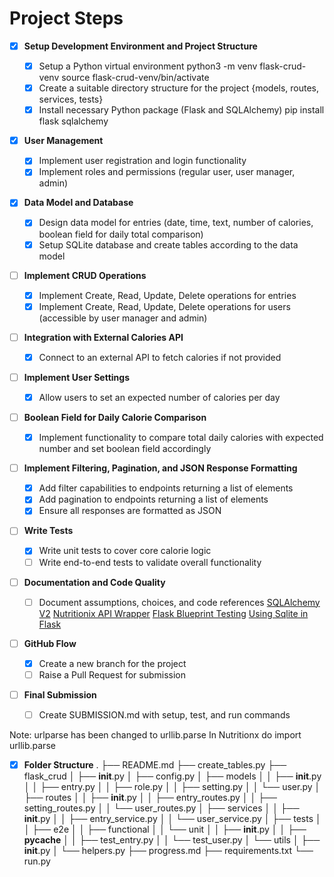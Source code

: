 # Project Steps

- [x] **Setup Development Environment and Project Structure**

  - [x] Setup a Python virtual environment
  python3 -m venv flask-crud-venv
  source flask-crud-venv/bin/activate
  - [x] Create a suitable directory structure for the project
  {models, routes, services, tests}
  - [x] Install necessary Python package (Flask and SQLAlchemy)
  pip install flask sqlalchemy

- [x] **User Management**

  - [x] Implement user registration and login functionality
  - [x] Implement roles and permissions (regular user, user manager, admin)

- [x] **Data Model and Database**

  - [x] Design data model for entries (date, time, text, number of calories, boolean field for daily total comparison)
  - [x] Setup SQLite database and create tables according to the data model

- [ ] **Implement CRUD Operations**

  - [x] Implement Create, Read, Update, Delete operations for entries
  - [x] Implement Create, Read, Update, Delete operations for users (accessible by user manager and admin)

- [ ] **Integration with External Calories API**

  - [x] Connect to an external API to fetch calories if not provided

- [ ] **Implement User Settings**

  - [x] Allow users to set an expected number of calories per day

- [ ] **Boolean Field for Daily Calorie Comparison**

  - [x] Implement functionality to compare total daily calories with expected number and set boolean field accordingly

- [ ] **Implement Filtering, Pagination, and JSON Response Formatting**

  - [x] Add filter capabilities to endpoints returning a list of elements
  - [x] Add pagination to endpoints returning a list of elements
  - [x] Ensure all responses are formatted as JSON

- [ ] **Write Tests**

  - [x] Write unit tests to cover core calorie logic
  - [ ] Write end-to-end tests to validate overall functionality

- [ ] **Documentation and Code Quality**

  - [ ] Document assumptions, choices, and code references
  [SQLAlchemy V2](https://stackoverflow.com/questions/75365194/sqlalchemy-2-0-version-of-user-query-get1-in-flask-sqlalchemy)
  [Nutritionix API Wrapper](https://github.com/leetrout/python-nutritionix)
  [Flask Blueprint Testing](https://stackoverflow.com/questions/19962485/flask-blueprint-unit-testing)
  [Using Sqlite in Flask](https://www.digitalocean.com/community/tutorials/how-to-use-an-sqlite-database-in-a-flask-application)

- [ ] **GitHub Flow**

  - [x] Create a new branch for the project
  - [ ] Raise a Pull Request for submission

- [ ] **Final Submission**
  - [ ] Create SUBMISSION.md with setup, test, and run commands

Note: urlparse has been changed to urllib.parse
In Nutritionx do
import urllib.parse




-[x] **Folder Structure**
.
├── README.md
├── create_tables.py
├── flask_crud
│   ├── __init__.py
│   ├── config.py
│   ├── models
│   │   ├── __init__.py
│   │   ├── entry.py
│   │   ├── role.py
│   │   ├── setting.py
│   │   └── user.py
│   ├── routes
│   │   ├── __init__.py
│   │   ├── entry_routes.py
│   │   ├── setting_routes.py
│   │   └── user_routes.py
│   ├── services
│   │   ├── __init__.py
│   │   ├── entry_service.py
│   │   └── user_service.py
│   ├── tests
│   │   ├── e2e
│   │   ├── functional
│   │   └── unit
│   │       ├── __init__.py
│   │       ├── __pycache__
│   │       ├── test_entry.py
│   │       └── test_user.py
│   └── utils
│       ├── __init__.py
│       └── helpers.py
├── progress.md
├── requirements.txt
└── run.py